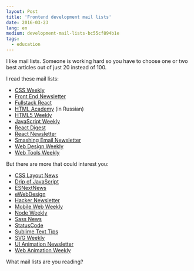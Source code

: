 ```yaml
---
layout: Post
title: 'Frontend development mail lists'
date: 2016-03-23
lang: en
medium: development-mail-lists-bc55cf894b1e
tags:
  - education
---
```


I like mail lists. Someone is working hard so you have to choose one or two best articles out of just 20 instead of 100.

I read these mail lists:

- [CSS Weekly](http://css-weekly.com/)
- [Front End Newsletter](http://frontendnewsletter.com/)
- [Fullstack React](http://newsletter.fullstackreact.com/)
- [HTML Academy](https://htmlacademy.ru/email) (in Russian)
- [HTML5 Weekly](http://frontendfocus.co/)
- [JavaScript Weekly](http://javascriptweekly.com/)
- [React Digest](https://www.getrevue.co/profile/the-react-digest)
- [React Newsletter](http://reactjsnewsletter.com/)
- [Smashing Email Newsletter](https://www.smashingmagazine.com/the-smashing-newsletter/)
- [Web Design Weekly](https://web-design-weekly.com/)
- [Web Tools Weekly](http://webtoolsweekly.com/)

But there are more that could interest you:

- [CSS Layout News](http://csslayout.news/)
- [Drip of JavaScript](http://adripofjavascript.com/)
- [ESNextNews](http://esnextnews.com/)
- [eWebDesign](https://ewebdesign.com/)
- [Hacker Newsletter](http://www.hackernewsletter.com/)
- [Mobile Web Weekly](http://mobilewebweekly.co/)
- [Node Weekly](http://nodeweekly.com/)
- [Sass News](http://sassnews.com/)
- [StatusCode](http://statuscode.com/)
- [Sublime Text Tips](http://sublimetexttips.com/)
- [SVG Weekly](https://svgweekly.com/)
- [UI Animation Newsletter](http://uianimationnewsletter.com)
- [Web Animation Weekly](http://webanimationweekly.com/)

What mail lists are you reading?
